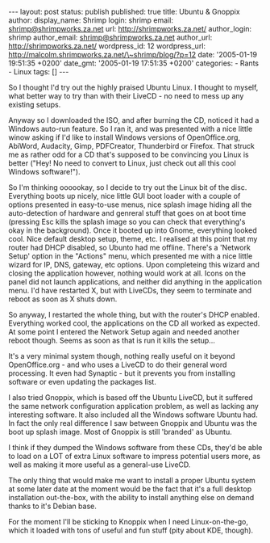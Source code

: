--- layout: post status: publish published: true title: Ubuntu & Gnoppix
author: display\_name: Shrimp login: shrimp email:
shrimp@shrimpworks.za.net url: http://shrimpworks.za.net/ author\_login:
shrimp author\_email: shrimp@shrimpworks.za.net author\_url:
http://shrimpworks.za.net/ wordpress\_id: 12 wordpress\_url:
http://malcolm.shrimpworks.za.net/\~shrimp/blog/?p=12 date: '2005-01-19
19:51:35 +0200' date\_gmt: '2005-01-19 17:51:35 +0200' categories: -
Rants - Linux tags: \[\] ---

So I thought I'd try out the highly praised Ubuntu Linux. I thought to
myself, what better way to try than with their LiveCD - no need to mess
up any existing setups.

Anyway so I downloaded the ISO, and after burning the CD, noticed it had
a Windows auto-run feature. So I ran it, and was presented with a nice
little winow asking if I'd like to install Windows versions of
OpenOffice.org, AbiWord, Audacity, Gimp, PDFCreator, Thunderbird or
Firefox. That struck me as rather odd for a CD that's supposed to be
convincing you Linux is better ("Hey! No need to convert to Linux, just
check out all this cool Windows software!").

So I'm thinking oooookay, so I decide to try out the Linux bit of the
disc. Everything boots up nicely, nice little GUI boot loader with a
couple of options presented in easy-to-use menus, nice splash image
hiding all the auto-detection of hardware and genreral stuff that goes
on at boot time (pressing Esc kills the splash image so you can check
that everything's okay in the background). Once it booted up into Gnome,
everything looked cool. Nice default desktop setup, theme, etc. I
realised at this point that my router had DHCP disabled, so Ubunto had
me offline. There's a 'Network Setup' option in the "Actions" menu,
which presented me with a nice little wizard for IP, DNS, gateway, etc
options. Upon completeing this wizard and closing the application
however, nothing would work at all. Icons on the panel did not launch
applications, and neither did anything in the application menu. I'd have
restarted X, but with LiveCDs, they seem to terminate and reboot as soon
as X shuts down.

So anyway, I restarted the whole thing, but with the router's DHCP
enabled. Everything worked cool, the applications on the CD all worked
as expected. At some point I entered the Network Setup again and needed
another reboot though. Seems as soon as that is run it kills the
setup...

It's a very minimal system though, nothing really useful on it beyond
OpenOffice.org - and who uses a LiveCD to do their general word
processing. It even had Synaptic - but it prevents you from installing
software or even updating the packages list.

I also tried Gnoppix, which is based off the Ubuntu LiveCD, but it
suffered the same network configuration application problem, as well as
lacking any interesting software. It also included all the Windows
software Ubuntu had. In fact the only real difference I saw between
Gnoppix and Ubuntu was the boot up splash image. Most of Gnoppix is
still 'branded' as Ubuntu.

I think if they dumped the Windows software from these CDs, they'd be
able to load on a LOT of extra Linux software to impress potential users
more, as well as making it more useful as a general-use LiveCD.

The only thing that would make me want to install a proper Ubuntu system
at some later date at the moment would be the fact that it's a full
desktop installation out-the-box, with the ability to install anything
else on demand thanks to it's Debian base.

For the moment I'll be sticking to Knoppix when I need Linux-on-the-go,
which it loaded with tons of useful and fun stuff (pity about KDE,
though).

